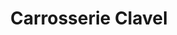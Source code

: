 ---
title: "Carrosserie Clavel"
url: /oulens-sous-echallens/carrosserie-clavel/
shop: Autowerkstatt
---